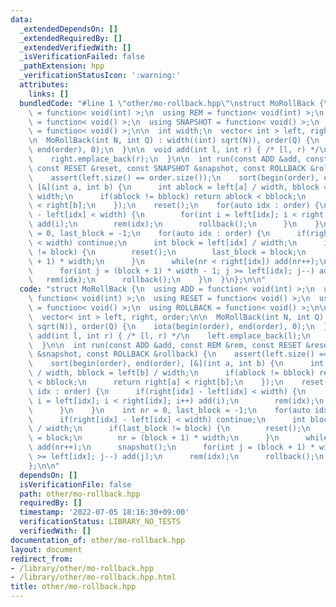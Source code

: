```yaml
---
data:
  _extendedDependsOn: []
  _extendedRequiredBy: []
  _extendedVerifiedWith: []
  _isVerificationFailed: false
  _pathExtension: hpp
  _verificationStatusIcon: ':warning:'
  attributes:
    links: []
  bundledCode: "#line 1 \"other/mo-rollback.hpp\"\nstruct MoRollBack {\n  using ADD\
    \ = function< void(int) >;\n  using REM = function< void(int) >;\n  using RESET\
    \ = function< void() >;\n  using SNAPSHOT = function< void() >;\n  using ROLLBACK\
    \ = function< void() >;\n\n  int width;\n  vector< int > left, right, order;\n\
    \n  MoRollBack(int N, int Q) : width((int) sqrt(N)), order(Q) {\n    iota(begin(order),\
    \ end(order), 0);\n  }\n\n  void add(int l, int r) { /* [l, r) */\n    left.emplace_back(l);\n\
    \    right.emplace_back(r);\n  }\n\n  int run(const ADD &add, const REM &rem,\
    \ const RESET &reset, const SNAPSHOT &snapshot, const ROLLBACK &rollback) {\n\
    \    assert(left.size() == order.size());\n    sort(begin(order), end(order),\
    \ [&](int a, int b) {\n      int ablock = left[a] / width, bblock = left[b] /\
    \ width;\n      if(ablock != bblock) return ablock < bblock;\n      return right[a]\
    \ < right[b];\n    });\n    reset();\n    for(auto idx : order) {\n      if(right[idx]\
    \ - left[idx] < width) {\n        for(int i = left[idx]; i < right[idx]; i++)\
    \ add(i);\n        rem(idx);\n        rollback();\n      }\n    }\n    int nr\
    \ = 0, last_block = -1;\n    for(auto idx : order) {\n      if(right[idx] - left[idx]\
    \ < width) continue;\n      int block = left[idx] / width;\n      if(last_block\
    \ != block) {\n        reset();\n        last_block = block;\n        nr = (block\
    \ + 1) * width;\n      }\n      while(nr < right[idx]) add(nr++);\n      snapshot();\n\
    \      for(int j = (block + 1) * width - 1; j >= left[idx]; j--) add(j);\n   \
    \   rem(idx);\n      rollback();\n    }\n  }\n};\n\n"
  code: "struct MoRollBack {\n  using ADD = function< void(int) >;\n  using REM =\
    \ function< void(int) >;\n  using RESET = function< void() >;\n  using SNAPSHOT\
    \ = function< void() >;\n  using ROLLBACK = function< void() >;\n\n  int width;\n\
    \  vector< int > left, right, order;\n\n  MoRollBack(int N, int Q) : width((int)\
    \ sqrt(N)), order(Q) {\n    iota(begin(order), end(order), 0);\n  }\n\n  void\
    \ add(int l, int r) { /* [l, r) */\n    left.emplace_back(l);\n    right.emplace_back(r);\n\
    \  }\n\n  int run(const ADD &add, const REM &rem, const RESET &reset, const SNAPSHOT\
    \ &snapshot, const ROLLBACK &rollback) {\n    assert(left.size() == order.size());\n\
    \    sort(begin(order), end(order), [&](int a, int b) {\n      int ablock = left[a]\
    \ / width, bblock = left[b] / width;\n      if(ablock != bblock) return ablock\
    \ < bblock;\n      return right[a] < right[b];\n    });\n    reset();\n    for(auto\
    \ idx : order) {\n      if(right[idx] - left[idx] < width) {\n        for(int\
    \ i = left[idx]; i < right[idx]; i++) add(i);\n        rem(idx);\n        rollback();\n\
    \      }\n    }\n    int nr = 0, last_block = -1;\n    for(auto idx : order) {\n\
    \      if(right[idx] - left[idx] < width) continue;\n      int block = left[idx]\
    \ / width;\n      if(last_block != block) {\n        reset();\n        last_block\
    \ = block;\n        nr = (block + 1) * width;\n      }\n      while(nr < right[idx])\
    \ add(nr++);\n      snapshot();\n      for(int j = (block + 1) * width - 1; j\
    \ >= left[idx]; j--) add(j);\n      rem(idx);\n      rollback();\n    }\n  }\n\
    };\n\n"
  dependsOn: []
  isVerificationFile: false
  path: other/mo-rollback.hpp
  requiredBy: []
  timestamp: '2022-07-05 18:16:30+09:00'
  verificationStatus: LIBRARY_NO_TESTS
  verifiedWith: []
documentation_of: other/mo-rollback.hpp
layout: document
redirect_from:
- /library/other/mo-rollback.hpp
- /library/other/mo-rollback.hpp.html
title: other/mo-rollback.hpp
---
```

